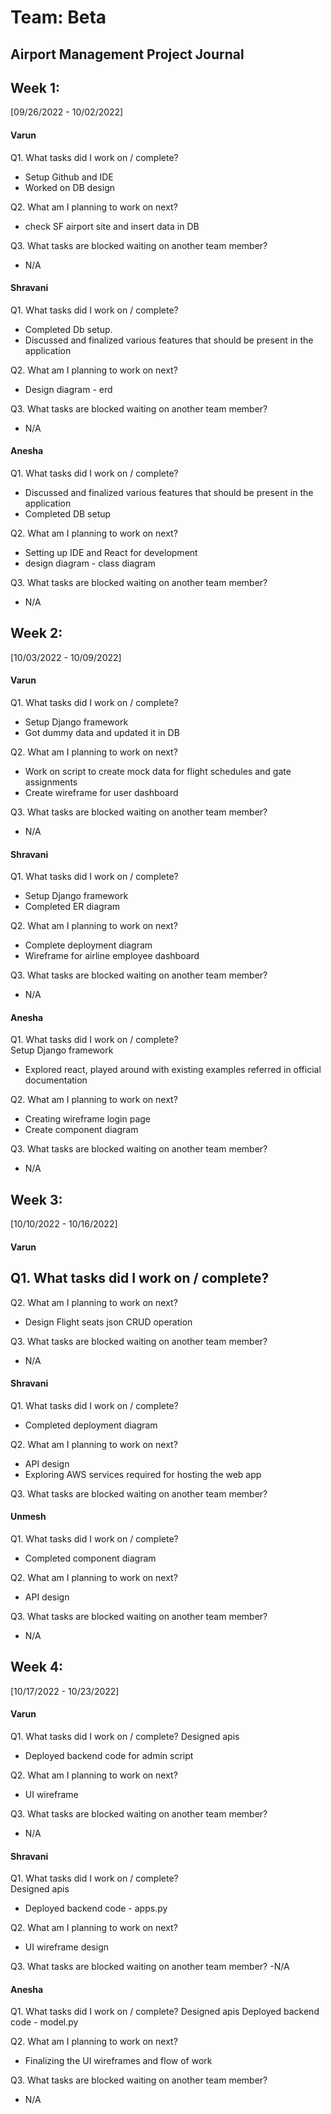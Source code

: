 # Team: Beta

## Airport Management Project Journal

## Week 1:

[09/26/2022 - 10/02/2022]

#### Varun

Q1. What tasks did I work on / complete?
 - Setup Github and IDE
 - Worked on DB design

Q2. What am I planning to work on next?
 - check SF airport site and insert data in DB

Q3. What tasks are blocked waiting on another team member? 
 - N/A

#### Shravani

Q1. What tasks did I work on / complete?
 - Completed Db setup.
 - Discussed and finalized various features that should be present in the application 

Q2. What am I planning to work on next?
 - Design diagram - erd

Q3. What tasks are blocked waiting on another team member? 
 - N/A

#### Anesha

Q1. What tasks did I work on / complete?  
 - Discussed and finalized various features that should be present in the application
 - Completed DB setup

Q2. What am I planning to work on next?
 - Setting up IDE and React for development
- design diagram - class diagram

Q3. What tasks are blocked waiting on another team member? 
 - N/A

## Week 2:

[10/03/2022 - 10/09/2022]

#### Varun

Q1. What tasks did I work on / complete?  
-  Setup Django framework
 - Got dummy data and updated it in DB
 
Q2. What am I planning to work on next?  
 - Work on script to create mock data for flight schedules and gate assignments 
- Create wireframe for user dashboard

Q3. What tasks are blocked waiting on another team member?
 - N/A

#### Shravani

Q1. What tasks did I work on / complete?  
 -  Setup Django framework
- Completed ER diagram 

Q2. What am I planning to work on next?  
- Complete deployment diagram
- Wireframe for airline employee dashboard 

Q3. What tasks are blocked waiting on another team member? 
- N/A

#### Anesha

Q1. What tasks did I work on / complete?  
Setup Django framework
 - Explored react, played around with existing examples referred in official documentation

Q2. What am I planning to work on next?
 - Creating wireframe login page
 - Create component diagram

Q3. What tasks are blocked waiting on another team member? 
 - N/A


## Week 3:

[10/10/2022 - 10/16/2022]

#### Varun

Q1. What tasks did I work on / complete?
 - 

Q2. What am I planning to work on next?  
 - Design Flight seats json CRUD operation

Q3. What tasks are blocked waiting on another team member?
- N/A

#### Shravani

Q1. What tasks did I work on / complete?  
- Completed deployment diagram 

Q2. What am I planning to work on next?  
-  API design
- Exploring AWS services required for hosting the web app

Q3. What tasks are blocked waiting on another team member?

#### Unmesh

Q1. What tasks did I work on / complete?  
 - Completed component diagram

Q2. What am I planning to work on next?
 - API design 

Q3. What tasks are blocked waiting on another team member? 
 - N/A

## Week 4:

[10/17/2022 - 10/23/2022]

#### Varun

Q1. What tasks did I work on / complete?
Designed apis
 - Deployed backend code for admin script

Q2. What am I planning to work on next?  
 - UI wireframe

Q3. What tasks are blocked waiting on another team member?
- N/A

#### Shravani

Q1. What tasks did I work on / complete?  
Designed apis
-  Deployed backend code - apps.py 

Q2. What am I planning to work on next?  
- UI wireframe design  

Q3. What tasks are blocked waiting on another team member?
-N/A

#### Anesha

Q1. What tasks did I work on / complete? 
Designed apis
Deployed backend code - model.py

Q2. What am I planning to work on next?
 - Finalizing the UI wireframes and flow of work

Q3. What tasks are blocked waiting on another team member? 
 - N/A



